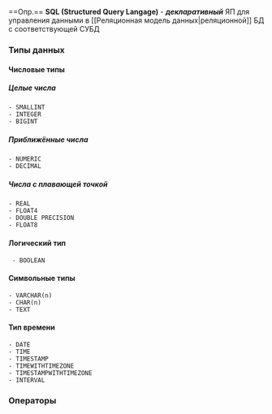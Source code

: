 ==Опр.== **SQL (Structured Query Langage)** - ***декларативный*** ЯП для управления данными в [[Реляционная модель данных|реляционной]] БД с соответствующей СУБД

### Типы данных

#### Числовые типы
##### Целые числа
	- SMALLINT
	- INTEGER
	- BIGINT

##### Приближённые числа
	- NUMERIC
	- DECIMAL

##### Числа с плавающей точкой
	- REAL
	- FLOAT4
	- DOUBLE PRECISION
	- FLOAT8

#### Логический тип
	 - BOOLEAN

#### Символьные типы
	- VARCHAR(n)
	- CHAR(n)
	- TEXT

#### Тип времени
	- DATE
	- TIME
	- TIMESTAMP
	- TIMEWITHTIMEZONE
	- TIMESTAMPWITHTIMEZONE
	- INTERVAL

### Операторы